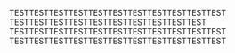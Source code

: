 TESTTESTTESTTESTTESTTESTTESTTESTTESTTESTTEST
TESTTESTTESTTESTTESTTESTTESTTESTTESTTEST
TESTTESTTESTTESTTESTTESTTESTTESTTESTTESTTEST
TESTTESTTESTTESTTESTTESTTESTTESTTESTTESTTEST